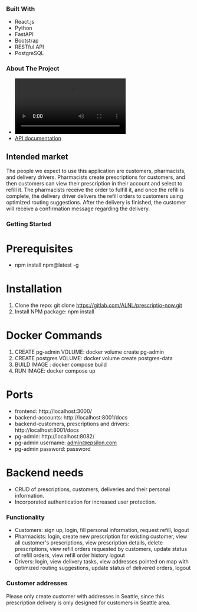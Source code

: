 ### Built With
* React.js
* Python
* FastAPI
* Bootstrap
* RESTful API
* PostgreSQL

### About The Project
* ![Demo](docs/HomePage.mov)
* [API documentation](docs/apis.md)

## Intended market
The people we expect to use this application are customers, pharmacists, and delivery drivers. Pharmacists create prescriptions for customers, and then customers can view their prescription in their account and select to refill it. The pharmacists receive the order to fulfill it, and once the refill is complete, the delivery driver delivers the refill orders to customers using optimized routing suggestions. After the delivery is finished, the customer will receive a confirmation message regarding the delivery.

### Getting Started
# Prerequisites
* npm install npm@latest -g

# Installation
1. Clone the repo: git clone https://gitlab.com/ALNL/prescriptio-now.git
2. Install NPM package: npm install

# Docker Commands
1) CREATE pg-admin VOLUME: docker volume create pg-admin
2) CREATE postgres VOLUME: docker volume create postgres-data
3) BUILD IMAGE : docker compose build
4) RUN IMAGE: docker compose up

# Ports
* frontend: http://localhost:3000/
* backend-accounts: http://localhost:8001/docs
* backend-customers, prescriptions and drivers: http://localhost:8001/docs
* pg-admin: http://localhost:8082/
* pg-admin username: admin@epsilon.com
* pg-admin password: password

# Backend needs
* CRUD of prescriptions, customers, deliveries and their personal information.
* Incorporated authentication for increased user protection.

### Functionality

* Customers:
      sign up,
      login,
      fill personal information,
      request refill,
      logout
* Pharmacists:
      login,
      create new prescription for existing customer,
      view all customer's prescriptions,
      view prescription details,
      delete prescriptions,
      view refill orders requested by customers,
      update status of refill orders,
      view refill order history
      logout
* Drivers:
      login,
      view delivery tasks,
      view addresses pointed on map with optimized routing suggestions,
      update status of delivered orders,
      logout

### Customer addresses ###
Please only create customer with addresses in Seattle, since this prescription delivery is only designed for customers in Seattle area.
